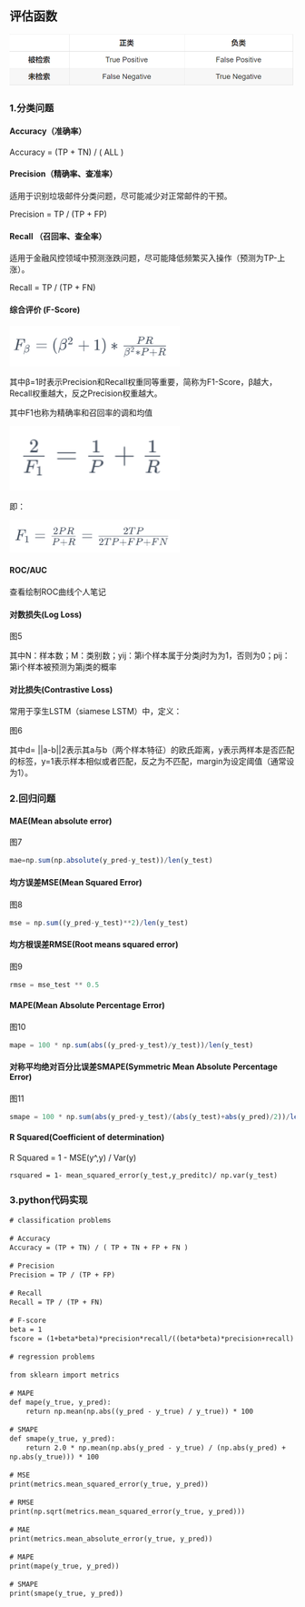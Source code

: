 ## 评估函数

<img src="https://github.com/jm199504/Other-Notes/blob/master/Evaluation-Function/images/1.png" width="500">

### 1.分类问题

#### Accuracy（准确率）

Accuracy = (TP + TN) / ( ALL )

#### Precision（精确率、查准率）

适用于识别垃圾邮件分类问题，尽可能减少对正常邮件的干预。

Precision = TP / (TP + FP)

#### Recall （召回率、查全率）

适用于金融风控领域中预测涨跌问题，尽可能降低频繁买入操作（预测为TP-上涨）。

Recall = TP / (TP + FN)

#### 综合评价 (F-Score)

<img src="https://github.com/jm199504/Other-Notes/blob/master/Evaluation-Function/images/2.png" width="300">

其中β=1时表示Precision和Recall权重同等重要，简称为F1-Score，β越大，Recall权重越大，反之Precision权重越大。

其中F1也称为精确率和召回率的调和均值

<img src="https://github.com/jm199504/Other-Notes/blob/master/Evaluation-Function/images/3.png" width="300">

即：

<img src="https://github.com/jm199504/Other-Notes/blob/master/Evaluation-Function/images/4.png" width="300">

#### ROC/AUC

查看绘制ROC曲线个人笔记

#### 对数损失(Log Loss)

图5

其中N：样本数；M：类别数；yij：第i个样本属于分类j时为为1，否则为0；pij：第i个样本被预测为第j类的概率

#### 对比损失(Contrastive Loss)

常用于孪生LSTM（siamese LSTM）中，定义：

图6

其中d= ||a-b||2表示其a与b（两个样本特征）的欧氏距离，y表示两样本是否匹配的标签，y=1表示样本相似或者匹配，反之为不匹配，margin为设定阈值（通常设为1）。

### 2.回归问题

#### MAE(Mean absolute error)

图7

```javascript
mae=np.sum(np.absolute(y_pred-y_test))/len(y_test)
```

#### 均方误差MSE(Mean Squared Error)

图8

```javascript
mse = np.sum((y_pred-y_test)**2)/len(y_test)
```

#### 均方根误差RMSE(Root means squared error)

图9

```javascript
rmse = mse_test ** 0.5
```

#### MAPE(Mean Absolute Percentage Error)

图10

```javascript
mape = 100 * np.sum(abs((y_pred-y_test)/y_test))/len(y_test)
```

#### 对称平均绝对百分比误差SMAPE(Symmetric Mean Absolute Percentage Error)

图11

```javascript
smape = 100 * np.sum(abs(y_pred-y_test)/(abs(y_test)+abs(y_pred)/2))/len(y_test)
```

#### R Squared(Coefficient of determination)

R Squared = 1 - MSE(y^,y) / Var(y)

```
rsquared = 1- mean_squared_error(y_test,y_preditc)/ np.var(y_test)
```

### 3.python代码实现

```
# classification problems

# Accuracy
Accuracy = (TP + TN) / ( TP + TN + FP + FN )

# Precision
Precision = TP / (TP + FP)

# Recall
Recall = TP / (TP + FN)

# F-score
beta = 1
fscore = (1+beta*beta)*precision*recall/((beta*beta)*precision+recall)

# regression problems

from sklearn import metrics

# MAPE
def mape(y_true, y_pred):
    return np.mean(np.abs((y_pred - y_true) / y_true)) * 100
    
# SMAPE
def smape(y_true, y_pred):
    return 2.0 * np.mean(np.abs(y_pred - y_true) / (np.abs(y_pred) + np.abs(y_true))) * 100
    
# MSE
print(metrics.mean_squared_error(y_true, y_pred)) 

# RMSE
print(np.sqrt(metrics.mean_squared_error(y_true, y_pred)))

# MAE
print(metrics.mean_absolute_error(y_true, y_pred))

# MAPE
print(mape(y_true, y_pred))

# SMAPE
print(smape(y_true, y_pred))
```
